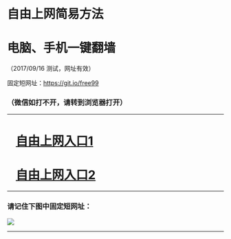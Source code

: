 ﻿# 自由上网简易方法

# 电脑、手机一键翻墙

（2017/09/16 测试，网址有效）

固定短网址：https://git.io/free99

### （微信如打不开，请转到浏览器打开）


***





# &nbsp;&nbsp; <a href="http://ft2922824245.fwq-tz1003.online/fwqtz01.html?t=091600116632 " target="_blank">自由上网入口1</a>
# &nbsp;&nbsp; <a href="http://ft2345912246.fwq-tz1004.online/fwqtz02.html?t=09160015141 " target="_blank">自由上网入口2</a>
***

### 请记住下图中固定短网址：

<img src="https://s3-us-west-2.amazonaws.com/fwq-1001/yjfq-20170905okok.png" /> 


***

